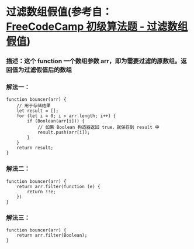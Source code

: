 # 过滤数组假值(参考自： [FreeCodeCamp 初级算法题 - 过滤数组假值](https://singsing.io/blog/fcc/basic-falsy-bouncer/#more))
### 描述：这个 function 一个数组参数 arr，即为需要过滤的原数组。返回值为过滤假值后的数组
### 解法一：
```
function bouncer(arr) {
    // 用于存储结果
    let result = [];
    for (let i = 0; i < arr.length; i++) {
        if (Boolean(arr[i])) {
            // 如果 Boolean 构造器返回 true，就保存到 result 中
            result.push(arr[i]);
        }
    }
    return result;
}
```
### 解法二：
```
function bouncer(arr) {
    return arr.filter(function (e) {
        return !!e;
    })
}
```
### 解法三：
```
function bouncer(arr) {
    return arr.filter(Boolean);
}
```
